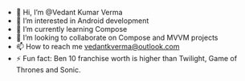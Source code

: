 - 👋 Hi, I’m @Vedant Kumar Verma
- 👀 I’m interested in Android development
- 🌱 I’m currently learning Compose
- 💞️ I’m looking to collaborate on Compose and MVVM projects
- 📫 How to reach me vedantkverma@outlook.com
- ⚡ Fun fact: Ben 10 franchise worth is higher than Twilight, Game of Thrones and Sonic.
<!---
Vedantgosling/Vedantgosling is a ✨ special ✨ repository because its `README.md` (this file) appears on your GitHub profile.
You can click the Preview link to take a look at your changes.
--->
